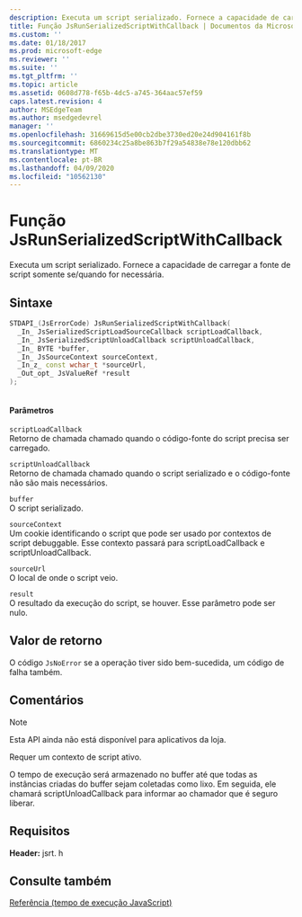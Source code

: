 ```yaml
---
description: Executa um script serializado. Fornece a capacidade de carregar a fonte de script somente se/quando for necessária.
title: Função JsRunSerializedScriptWithCallback | Documentos da Microsoft
ms.custom: ''
ms.date: 01/18/2017
ms.prod: microsoft-edge
ms.reviewer: ''
ms.suite: ''
ms.tgt_pltfrm: ''
ms.topic: article
ms.assetid: 0608d778-f65b-4dc5-a745-364aac57ef59
caps.latest.revision: 4
author: MSEdgeTeam
ms.author: msedgedevrel
manager: ''
ms.openlocfilehash: 31669615d5e00cb2dbe3730ed20e24d904161f8b
ms.sourcegitcommit: 6860234c25a8be863b7f29a54838e78e120dbb62
ms.translationtype: MT
ms.contentlocale: pt-BR
ms.lasthandoff: 04/09/2020
ms.locfileid: "10562130"
---
```

# Função JsRunSerializedScriptWithCallback
Executa um script serializado. Fornece a capacidade de carregar a fonte de script somente se/quando for necessária.  
  
## Sintaxe  
  
```cpp  
STDAPI_(JsErrorCode) JsRunSerializedScriptWithCallback(  
  _In_ JsSerializedScriptLoadSourceCallback scriptLoadCallback,  
  _In_ JsSerializedScriptUnloadCallback scriptUnloadCallback,  
  _In_ BYTE *buffer,  
  _In_ JsSourceContext sourceContext,  
  _In_z_ const wchar_t *sourceUrl,  
  _Out_opt_ JsValueRef *result  
);  
  
```  
  
#### Parâmetros  
 `scriptLoadCallback`  
 Retorno de chamada chamado quando o código-fonte do script precisa ser carregado.  
  
 `scriptUnloadCallback`  
 Retorno de chamada chamado quando o script serializado e o código-fonte não são mais necessários.  
  
 `buffer`  
 O script serializado.  
  
 `sourceContext`  
 Um cookie identificando o script que pode ser usado por contextos de script debuggable.     Esse contexto passará para scriptLoadCallback e scriptUnloadCallback.  
  
 `sourceUrl`  
 O local de onde o script veio.  
  
 `result`  
 O resultado da execução do script, se houver. Esse parâmetro pode ser nulo.  
  
## Valor de retorno  
 O código `JsNoError` se a operação tiver sido bem-sucedida, um código de falha também.  
  
## Comentários  
  
> [!NOTE]
>  Esta API ainda não está disponível para aplicativos da loja.  
  
 Requer um contexto de script ativo.  
  
 O tempo de execução será armazenado no buffer até que todas as instâncias criadas do buffer sejam coletadas como lixo.  Em seguida, ele chamará scriptUnloadCallback para informar ao chamador que é seguro liberar.  
  
## Requisitos  
 **Header:** jsrt. h  
  
## Consulte também  
 [Referência (tempo de execução JavaScript)](../chakra-hosting/reference-javascript-runtime.md)